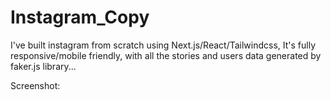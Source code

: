 # Instagram_Copy

I've built instagram from scratch using Next.js/React/Tailwindcss, It's fully responsive/mobile friendly, with all the stories and users data generated by faker.js library...

Screenshot:

